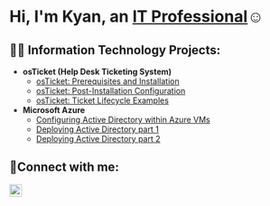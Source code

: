 <h1>Hi, I'm Kyan, an <a href="https://www.linkedin.com/in/kyan-thompson-8b33631ba/">IT Professional</a>☺</h1>

<h2>👨‍💻 Information Technology Projects:</h2>

- <b>osTicket (Help Desk Ticketing System)</b>
  - [osTicket: Prerequisites and Installation](https://github.com/Hoodieky/osticket-prereqs)
  - [osTicket: Post-Installation Configuration](https://github.com/KyanThompson/post-install-config)
  - [osTicket: Ticket Lifecycle Examples](https://github.com/KyanThompson/Ticket-lifecycle)
- <b>Microsoft Azure</b>
  - [Configuring Active Directory within Azure VMs](https://github.com/KyanThompson/Ad-Config)
  - [Deploying Active Directory part 1](https://github.com/KyanThompson/Deploying-Active-Directory/blob/main/README.md)
  - [Deploying Active Directory part 2](https://github.com/KyanThompson/Deploying-Active-Directory-2/blob/main/README.md)
<h2>🤳Connect with me:</h2>

[<img align="left" alt="Josh | LinkedIn" width="22px" src="https://cdn.jsdelivr.net/npm/simple-icons@v3/icons/linkedin.svg" />][linkedin]

[linkedin]: https://linkedin.com/in/kyan-thompson-8b33631ba
